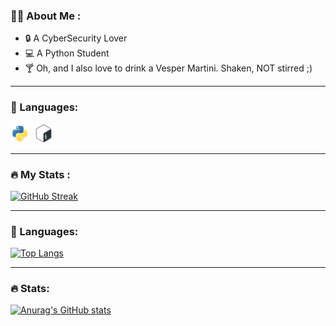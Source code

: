 ###  :technologist: About Me :

- :lock: A CyberSecurity Lover
- :computer: A Python Student
- :cocktail: Oh, and I also love to drink a Vesper Martini. Shaken, NOT stirred ;)

---
### :tea: Languages:
<div>
  <img src= "https://github.com/devicons/devicon/blob/master/icons/python/python-original.svg" title="Python" alt="Python" width="30" height="30"/>&nbsp;
  <img src = "https://github.com/devicons/devicon/blob/master/icons/bash/bash-original.svg" title="Shell" alt="Shell" width="30" height="30"/>&nbsp;
</div>

---
### :fire: My Stats :

[![GitHub Streak](https://github-readme-streak-stats.herokuapp.com?user=FlickaKingsman&theme=merko&hide_border=true&currStreakNum=FFFFFF&sideNums=DFEBE0)](https://git.io/streak-stats)

---
### :crescent_moon: Languages:
[![Top Langs](https://github-readme-stats.vercel.app/api/top-langs/?username=FlickaKingsman&layout=compac&theme=vision-friendly-dark&hide_border=true)](https://github.com/FlickaKingsman/github-readme-stats)

---
### :fire: Stats:
[![Anurag's GitHub stats](https://github-readme-stats.vercel.app/api?username=FlickaKingsman&count_private=true&show_icons=true&theme=midnight-purple&hide_border=true)](https://github.com/FlickaKingsman/github-readme-stats)

<!--

[![GitHub Streak](https://github-readme-streak-stats.herokuapp.com?user=FlickaKingsman&theme=midnight-purple&hide_border=true&sideNums=BFA0FF&currStreakNum=FFFFFFDC)](https://git.io/streak-stats)
**FlickaKingsman/FlickaKingsman** is a ✨ _special_ ✨ repository because its `README.md` (this file) appears on your GitHub profile.

Here are some ideas to get you started:

###


- 🔭 I’m currently working on ...
- 🌱 I’m currently learning ...
- 👯 I’m looking to collaborate on ...
- 🤔 I’m looking for help with ...
- 💬 Ask me about ...
- 📫 How to reach me: ...
- 😄 Pronouns: ...
- ⚡ Fun fact: ...
-->
